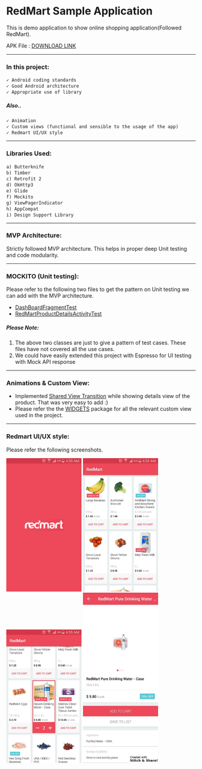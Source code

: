# RedMart Sample Application
This is demo application to show online shopping application(Followed RedMart).

APK File : [DOWNLOAD LINK](https://drive.google.com/open?id=0BxJ0KCoLDAvnX05LazNaNFdrS0U)

---
### In this project:
```
✓ Android coding standards
✓ Good Android architecture
✓ Appropriate use of library
```
##### Also..
```✓ Test (Unit Test)
✓ Animation
✓ Custom views (functional and sensible to the usage of the app)
✓ Redmart UI/UX style
```
---
### Libraries Used:
```
a) Butterknife 
b) Timber
c) Retrofit 2
d) OkHttp3
e) Glide
f) Mockito
g) ViewPagerIndicator
h) AppCompat
i) Design Support Library
```
---
### MVP Architecture:
Strictly followed MVP architecture. This helps in proper deep Unit testing and code modularity.

---
### MOCKITO (Unit testing):
Please refer to the following two files to get the pattern on Unit testing we can add with the MVP architecture.
- [DashBoardFragmentTest](https://github.com/AabidMulani/android-redmart-assignment/blob/master/app/src/test/java/com/redmartassignment/android/app/fragment/DashBoardFragmentTest.java)
- [RedMartProductDetailsActivityTest](https://github.com/AabidMulani/android-redmart-assignment/blob/master/app/src/test/java/com/redmartassignment/android/app/activities/RedMartProductDetailsActivityTest.java)

##### Please Note:
1) The above two classes are just to give a pattern of test cases. These files have not covered all the use cases.
2) We could have easily extended this project with Espresso for UI testing with Mock API response

---
### Animations & Custom View:

- Implemented [Shared View Transition](https://www.youtube.com/watch?v=nA2Axt5LjKQ) while showing details view of the product. That was very easy to add :)
- Please refer the the [WIDGETS](https://github.com/AabidMulani/android-redmart-assignment/tree/master/app/src/main/java/com/redmartassignment/android/widgets) package for all the relevant custom view used in the project.


---
### Redmart UI/UX style:
Please refer the following screenshots.

 <img src="https://github.com/AabidMulani/android-redmart-assignment/blob/develop/screenshots/photo_2017-08-28_05-01-03.jpg?raw=true" width="200">
 <img src="https://github.com/AabidMulani/android-redmart-assignment/blob/develop/screenshots/photo_2017-08-28_05-01-07.jpg?raw=true" width="200">
 <img src="https://github.com/AabidMulani/android-redmart-assignment/blob/develop/screenshots/photo_2017-08-28_05-01-15.jpg?raw=true" width="200">
 <img src="https://github.com/AabidMulani/android-redmart-assignment/blob/develop/screenshots/photo_2017-08-28_05-01-52.jpg?raw=true" width="200">
